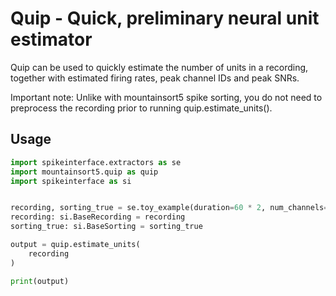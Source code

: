 # Quip - Quick, preliminary neural unit estimator

Quip can be used to quickly estimate the number of units in a recording, together with estimated firing rates, peak channel IDs and peak SNRs.

Important note: Unlike with mountainsort5 spike sorting, you do not need to preprocess the recording prior to running quip.estimate_units().

## Usage

```python
import spikeinterface.extractors as se
import mountainsort5.quip as quip
import spikeinterface as si


recording, sorting_true = se.toy_example(duration=60 * 2, num_channels=8, num_units=16, sampling_frequency=30000, num_segments=1, seed=0)  # type: ignore
recording: si.BaseRecording = recording
sorting_true: si.BaseSorting = sorting_true

output = quip.estimate_units(
    recording
)

print(output)
```
